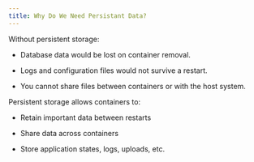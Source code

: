 ```yaml
---
title: Why Do We Need Persistant Data?
---
```

Without persistent storage:

- Database data would be lost on container removal.

- Logs and configuration files would not survive a restart.

- You cannot share files between containers or with the host system.

Persistent storage allows containers to:

- Retain important data between restarts

- Share data across containers

- Store application states, logs, uploads, etc.
